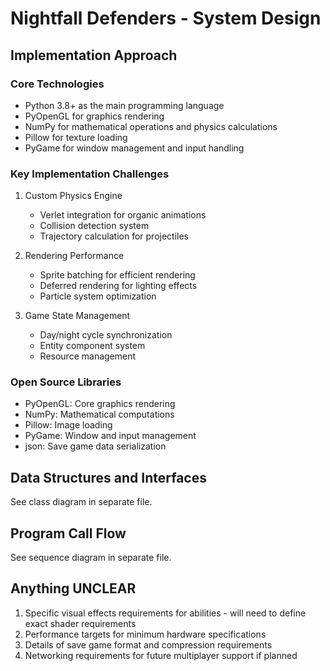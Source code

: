 # Nightfall Defenders - System Design

## Implementation Approach

### Core Technologies
- Python 3.8+ as the main programming language
- PyOpenGL for graphics rendering
- NumPy for mathematical operations and physics calculations
- Pillow for texture loading
- PyGame for window management and input handling

### Key Implementation Challenges
1. Custom Physics Engine
   - Verlet integration for organic animations
   - Collision detection system
   - Trajectory calculation for projectiles

2. Rendering Performance
   - Sprite batching for efficient rendering
   - Deferred rendering for lighting effects
   - Particle system optimization

3. Game State Management
   - Day/night cycle synchronization
   - Entity component system
   - Resource management

### Open Source Libraries
- PyOpenGL: Core graphics rendering
- NumPy: Mathematical computations
- Pillow: Image loading
- PyGame: Window and input management
- json: Save game data serialization

## Data Structures and Interfaces
See class diagram in separate file.

## Program Call Flow
See sequence diagram in separate file.

## Anything UNCLEAR
1. Specific visual effects requirements for abilities - will need to define exact shader requirements
2. Performance targets for minimum hardware specifications
3. Details of save game format and compression requirements
4. Networking requirements for future multiplayer support if planned